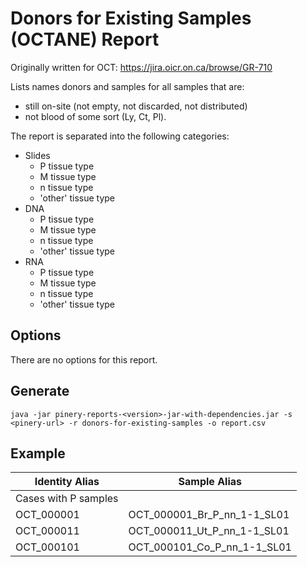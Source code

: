 # Donors for Existing Samples (OCTANE) Report

Originally written for OCT: https://jira.oicr.on.ca/browse/GR-710

Lists names donors and samples for all samples that are:

  * still on-site (not empty, not discarded, not distributed) 
  * not blood of some sort (Ly, Ct, Pl).

The report is separated into the following categories:

  * Slides
    * P tissue type
    * M tissue type
    * n tissue type
    * 'other' tissue type
  * DNA
    * P tissue type
    * M tissue type
    * n tissue type
    * 'other' tissue type
  * RNA
    * P tissue type
    * M tissue type
    * n tissue type
    * 'other' tissue type
    
## Options

There are no options for this report.

## Generate

```
java -jar pinery-reports-<version>-jar-with-dependencies.jar -s <pinery-url> -r donors-for-existing-samples -o report.csv
```

## Example

| Identity Alias | Sample Alias |
|----------------|--------------|
|Cases with P samples||
|OCT_000001|OCT_000001_Br_P_nn_1-1_SL01|
|OCT_000011|OCT_000011_Ut_P_nn_1-1_SL01|
|OCT_000101|OCT_000101_Co_P_nn_1-1_SL01|